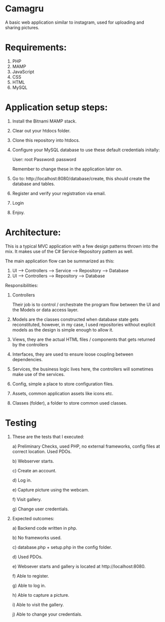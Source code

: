 # Camagru

A basic web application similar to instagram, used for uploading and sharing pictures.

# Requirements:

  1)  PHP
  2)  MAMP
  3)  JavaScript
  4)  CSS
  5)  HTML
  6)  MySQL

# Application setup steps:

1)  Install the Bitnami MAMP stack.

2)  Clear out your htdocs folder.

3)  Clone this repository into htdocs.

4)  Configure your MySQL database to use these default credentials initally:

    User: root
    Password: password

    Remember to change these in the application later on.

5)  Go to: http://localhost:8080/database/create, this should create the database and tables.

6)  Register and verify your registration via email.

7)  Login

8)  Enjoy.

# Architecture:

This is a typical MVC application with a few design patterns thrown into the mix. It makes use
of the C# Service-Repository pattern as well.

The main application flow can be summarized as this:

  1)  UI  --> Controllers --> Service     --> Repository  --> Database
  2)  UI  --> Controllers --> Repository  --> Database

Responsibilities:

  1)  Controllers

      Their job is to control / orchestrate the program flow between the UI and the Models or
      data access layer.

  2)  Models are the classes constructed when database state gets reconstituted, however, in
      my case, I used repositories without explicit models as the design is simple enough to
      allow it.

  3)  Views, they are the actual HTML files / components that gets returned by the controllers

  4)  Interfaces, they are used to ensure loose coupling between dependencies.

  5)  Services, the business logic lives here, the controllers will sometimes make use of the
      services.

  6)  Config, simple a place to store configuration files.

  7)  Assets, common application assets like icons etc.

  8)  Classes (folder), a folder to store common used classes.

# Testing

  1)  These are the tests that I executed:

      a)  Preliminary Checks, used PHP, no external frameworks, config files at correct location.
          Used PDOs.

      b)  Webserver starts.

      c)  Create an account.

      d)  Log in.

      e)  Capture picture using the webcam.

      f)  Visit gallery.

      g)  Change user credentials.

  2)  Expected outcomes:

      a)  Backend code written in php.

      b)  No frameworks used.

      c)  database.php + setup.php in the config folder.

      d)  Used PDOs.

      e)  Websever starts and gallery is located at http://localhost:8080.

      f)  Able to register.

      g)  Able to log in.

      h)  Able to capture a picture.

      i)  Able to visit the gallery.

      j)  Able to change your credentials.
